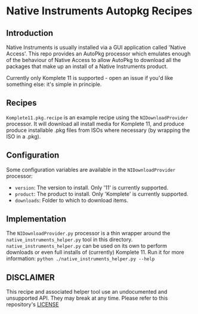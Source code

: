 # Native Instruments Autopkg Recipes

## Introduction
Native Instruments is usually installed via a GUI application called 'Native Access'. This repo provides an AutoPkg processor which emulates enough of the behaviour of Native Access to allow AutoPkg to download all the packages that make up an install of a Native Instruments product.

Currently only Komplete 11 is supported - open an issue if you'd like something else: it's simple in principle.

## Recipes
`Komplete11.pkg.recipe` is an example recipe using the `NIDownloadProvider` processor. It will download all install media for Komplete 11, and produce produce installable .pkg files from ISOs where necessary (by wrapping the ISO in a .pkg).

## Configuration
Some configuration variables are available in the `NIDownloadProvider` processor:

* `version`: The version to install. Only '11' is currently supported.
* `product`: The product to install. Only 'Komplete' is currently supported.
* `downloads`: Folder to which to download items.

## Implementation
The `NIDownloadProvider.py` processor is a thin wrapper around the `native_instruments_helper.py` tool in this directory. `native_instruments_helper.py` can be used on its own to perform downloads or even full installs of (currently) Komplete 11. Run it for more information: `python ./native_instruments_helper.py --help`

## DISCLAIMER
This recipe and associated helper tool use an undocumented and unsupported API. They may break at any time. Please refer to this repository's [LICENSE](https://github.com/UoE-macOS/autopkg-recipes/blob/master/LICENSE)

